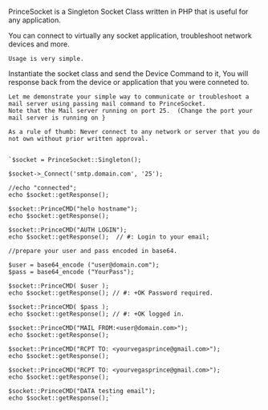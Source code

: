 
  PrinceSocket is a Singleton Socket Class written in PHP that is useful for any application.  
  
  You can connect to virtually any socket application, troubleshoot network devices and more.
	
	Usage is very simple. 
  Instantiate the socket class and send the Device Command to it, 
  You will response back from the device or application that you were conneted to. 
	
	Let me demonstrate your simple way to communicate or troubleshoot a mail server using passing mail command to PrinceSocket.
	Note that the Mail server running on port 25.  (Change the port your mail server is running on }
	
	As a rule of thumb: Never connect to any network or server that you do not own without prior written approval.
	
	
	`$socket = PrinceSocket::Singleton();
	
	$socket->_Connect('smtp.domain.com', '25');
	
	//echo "connected";
	echo $socket::getResponse(); 
	
	$socket::PrinceCMD("helo hostname"); 
	echo $socket::getResponse(); 
	
	$socket::PrinceCMD("AUTH LOGIN"); 
	echo $socket::getResponse();  // #: Login to your email;
	
	//prepare your user and pass encoded in base64.
	
	$user = base64_encode ("user@domain.com");
	$pass = base64_encode ("YourPass");
	
	$socket::PrinceCMD( $user ); 
	echo $socket::getResponse(); // #: +OK Password required.
	
	$socket::PrinceCMD( $pass );
	echo $socket::getResponse(); // #: +OK logged in.
	
	$socket::PrinceCMD("MAIL FROM:<user@domain.com>");
	echo $socket::getResponse();
	
	$socket::PrinceCMD("RCPT TO: <yourvegasprince@gmail.com>");
	echo $socket::getResponse();
	
	$socket::PrinceCMD("RCPT TO: <yourvegasprince@gmail.com>");
	echo $socket::getResponse();
	
	$socket::PrinceCMD("DATA testing email");
	echo $socket::getResponse();`
	

